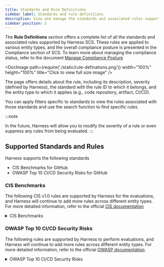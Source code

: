 ```yaml
---
title: Standards and Rule Definitions
sidebar_label: Standards and rule definitions
description: View and manage the standards and associated rules supported by Harness SCS
sidebar_position: 2
---
```


The **Rule Definitions** section offers a complete list of all the standards and associated rules supported by Harness SCS. These rules are applied to various entity types, and the overall compliance posture is presented in the Compliance section of SCS. To learn more about managing the compliance status, refer to the document [Manage Compliance Posture](./manage-compliance-posture)

<DocImage path={require('./static/rule-definations.png')} width="100%" height="100%" title="Click to view full size image" />

The page offers details about the rule, including its description, severity (defined by Harness), the standard with the rule ID to which it belongs, and the entity type to which it applies (e.g., code repository, artifact, CI/CD).

You can apply filters specific to standards to view the rules associated with those standards and use the search function to find specific rules.

:::note

In the future, Harness will allow you to modify the severity of a rule or even suppress any rules from being evaluated.
:::

## Supported Standards and Rules

Harness supports the following standards

* CIS Benchmarks for GitHub
* OWASP Top 10 CI/CD Security Risks for GitHub


### CIS Benchmarks

The following CIS v1.0 rules are supported by Harness for the evaluations, and Harness will continue to add more rules across different entity types. For more detailed information, refer to the official [CIS documentation](https://www.cisecurity.org/benchmark/software-supply-chain-security) 

<details>
<summary>CIS Benchmarks</summary>

| **Serial Number** | **Rule Name** | **Entity**  |
|-------------------|---------------|-------------|
| 1                 | Ensure all public repositories contain a SECURITY.md file | Source Code |
| 2                 | Ensure repository creation is limited to specific members | Source Code |
| 3                 | Ensure repository deletion is limited to specific members | Source Code |
| 4                 | Ensure issue deletion is limited to specific members | Source Code |
| 5                 | Ensure inactive users are reviewed and removed from repositories | Source Code |
| 6                 | Ensure proper access controls are implemented on repositories | Source Code |
| 7                 | Ensure all repositories have a README.md file | Source Code |
| 8                 | Ensure repositories are regularly backed up | Source Code |
| 9                 | Ensure repository forks are only created with proper authorization | Source Code |
| 10                | Ensure external collaborators are reviewed periodically | Source Code |
| 11                | Ensure repositories are scanned for sensitive data | Source Code |
| 12                | Ensure repositories are regularly scanned for vulnerabilities | Source Code |
| 13                | Ensure code reviews are conducted for all repository changes | Source Code |
| 14                | Ensure only authorized users can create repositories | Source Code |
| 15                | Ensure repository configurations follow security best practices | Source Code |
| 16                | Ensure repositories are configured to enforce branch protections | Source Code |
| 17                | Ensure repositories have a security policy in place | Source Code |
| 18                | Ensure all contributors have signed a Contributor License Agreement | Source Code |
| 19                | Ensure repositories are configured to deny force pushes | Source Code |
| 20                | Ensure repositories are archived when no longer needed | Source Code |
| 21                | Ensure regular reviews of repository access permissions | Source Code |
| 22                | Ensure pushing of new code is restricted to specific individuals or teams | Source Code |
| 23                | Ensure force pushes code to branches is denied | Source Code |
| 24                | Ensure that there are restrictions on who can dismiss code change reviews | Source Code |
| 25                | Ensure dependencies are pinned to a specific, verified version | Dependencies |
| 26                | Ensure packages are automatically scanned for known vulnerabilities | Dependencies |
| 27                | Ensure packages are automatically scanned for license implications | Dependencies |
| 28                | Ensure pipelines are automatically scanned for vulnerabilities | Build Pipelines |
| 29                | Ensure scanners are in place to identify and prevent sensitive data in pipeline files | Build Pipelines |
| 30                | Ensure all build steps are defined as code | Build Pipelines |
| 31                | Ensure access to the build process's triggering is minimized | Build Pipelines |
| 32                | Ensure all external dependencies used in the build process are locked | Build Pipelines |
| 33                | Ensure pipeline steps produce an SBOM | Build Pipelines |
| 34                | Ensure user's access to the package registry utilizes MFA | Artifacts |
| 35                | Ensure anonymous access to artifacts is revoked | Artifacts |
| 36                | Ensure webhooks of the package registry are secured | Artifacts |

</details>

### OWASP Top 10 CI/CD Security Risks
The following rules are supported by Harness to perform evaluations, and Harness will continue to add more rules across different entity types. For more detailed information, refer to the official [OWASP documentation](https://owasp.org/www-project-top-10-ci-cd-security-risks/).

<details>
<summary>OWASP Top 10 CI/CD Security Risks</summary>

| **Serial Number** | **Rule Name** | **Entity** |
|-------------------|---------------|------------|
| 1                 | Ensure repositories have a CODEOWNERS file | SCM        |
| 2                 | Ensure organization private repositories cannot be forked | SCM        |
| 3                 | Ensure fork is not enabled for private repository | SCM        |
| 4                 | Ensure GitHub action workflows do not have personal access tokens | SCM        |
| 5                 | Ensure GitHub action workflows do not have permission to approve PR reviews at the repository level. | SCM      |
| 6                 | Ensure all organization secrets are rotated within 180 days | SCM      |
| 7                 | Ensure inactive users are reviewed and removed periodically | SCM      |
| 8                 | Ensure the organization is requiring members to use MFA | SCM      |
| 9                 | Ensure an organization's identity is confirmed with a Verified badge | SCM      |
| 10                | Ensure all checks have passed before the merge of new code | SCM      |
| 11                | Ensure linear history is required | SCM      |
| 12                | Ensure branch deletions are denied | SCM      |
| 13                | Ensure previous approvals are dismissed when updates are introduced to a code change proposal | SCM      |
| 14                | Ensure GitHub actions do not have 'write' permission on critical resources | SCM      |
| 15                | Ensure GitHub workflows do not publish deployment secrets to logs | SCM      |
| 16                | Ensure GitHub action workflows do not use deprecated actions | SCM      |
| 17                | Ensure GitHub actions are not dependent on unverified third-party actions | SCM      |
| 18                | Ensure organization repositories use only verified actions | SCM      |
| 19                | Ensure that sensitive data is not exposed in the code repository | SCM      |
| 20                | Ensure regular audits of repository contents | SCM      |


</details>
